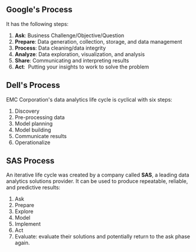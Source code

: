 
## Google's Process
It has the following steps:
1.  **Ask**: Business Challenge/Objective/Question
2.  **Prepare**: Data generation, collection, storage, and data management
3.  **Process**: Data cleaning/data integrity
4.  **Analyze**: Data exploration, visualization, and analysis
5.  **Share**: Communicating and interpreting results 
6.  **Act**:  Putting your insights to work to solve the problem

## Dell's Process
EMC Corporation's data analytics life cycle is cyclical with six steps:
1.  Discovery
2.  Pre-processing data
3.  Model planning
4.  Model building
5.  Communicate results
6.  Operationalize

## SAS Process
An iterative life cycle was created by a company called **SAS**, a leading data analytics solutions provider. It can be used to produce repeatable, reliable, and predictive results:
1.  Ask
2.  Prepare
3.  Explore
4.  Model
5.  Implement
6.  Act
7.  Evaluate: evaluate their solutions and potentially return to the ask phase again.

